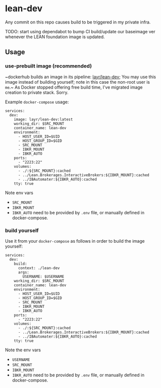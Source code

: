 # lean-dev
Any commit on this repo causes build to be triggered in my private infra.

TODO: start using dependabot to bump CI build/update our baseimage ver whenever
the LEAN foundation image is updated.

## Usage

### use-prebuilt image (recommended)

~dockerhub builds an image in its pipeline: [layr/lean-dev](https://hub.docker.com/r/layr/lean-dev/builds);
You may use this image instead of building yourself; note in this case the non-root
user is `me`.~ As Docker stopped offering free build time, I've migrated image
creation to private stack. Sorry.

Example  `docker-compose` usage:


    services:
      dev:
        image: layr/lean-dev:latest
        working_dir: $SRC_MOUNT
        container_name: lean-dev
        environment:
          - HOST_USER_ID=$UID
          - HOST_GROUP_ID=$GID
          - SRC_MOUNT
          - IBKR_MOUNT
          - IBKR_AUTO
        ports:
          - "2223:22"
        volumes:
          - ./:${SRC_MOUNT}:cached
          - ../Lean.Brokerages.InteractiveBrokers:${IBKR_MOUNT}:cached
          - ../IBAutomater:${IBKR_AUTO}:cached
        tty: true

Note env vars
  - `SRC_MOUNT`
  - `IBKR_MOUNT`
  - `IBKR_AUTO`
  need to be provided by `.env` file, or manually defined in docker-compose.


### build yourself

Use it from your `docker-compose` as follows in order to build the image yourself:


    services:
      dev:
        build:
          context: ./lean-dev
          args:
            USERNAME: $USERNAME
        working_dir: $SRC_MOUNT
        container_name: lean-dev
        environment:
          - HOST_USER_ID=$UID
          - HOST_GROUP_ID=$GID
          - SRC_MOUNT
          - IBKR_MOUNT
          - IBKR_AUTO
        ports:
          - "2223:22"
        volumes:
          - ./:${SRC_MOUNT}:cached
          - ../Lean.Brokerages.InteractiveBrokers:${IBKR_MOUNT}:cached
          - ../IBAutomater:${IBKR_AUTO}:cached
        tty: true

Note the env vars
  - `USERNAME`
  - `SRC_MOUNT`
  - `IBKR_MOUNT`
  - `IBKR_AUTO`
  need to be provided by `.env` file, or manually defined in docker-compose.


